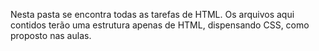 Nesta pasta se encontra todas as tarefas de HTML. Os arquivos aqui contidos terão uma estrutura apenas de HTML, dispensando CSS, como proposto nas aulas.